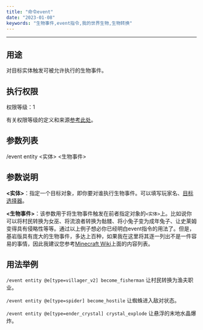 ```yaml
---
title: "命令event"
date: "2023-01-08"
keywords: "生物事件,event指令,我的世界生物,生物转换"
---
```


---

## 用途

对目标实体触发可被允许执行的生物事件。

## 执行权限

权限等级：1

有关权限等级的定义和来源[参考此处](/commands/权限等级 "参考此处")。

## 参数列表

/event entity <实体> <生物事件>

## 参数说明

**<实体>**：指定一个目标对象，即你要对谁执行生物事件。可以填写玩家名、[目标选择器](/commands/目标选择器 "目标选择器")。

**<生物事件>**：该参数用于将生物事件触发在前者指定对象的`<实体>`上。比如说你可以将村民转换为女巫、将流浪者转换为骷髅、将小兔子变为成年兔子、让史莱姆变得具有侵略性等等。通过以上例子想必你已经明白event指令的用法了。但是，基岩版具有庞大的生物事件，多达上百种，如果我在这里将其逐一列出不是一件容易的事情，因此我建议您参考[Minecraft Wiki]([/commands/目标选择器](https://minecraft.fandom.com/zh/wiki/%E7%94%9F%E6%88%90%E4%BA%8B%E4%BB%B6) "Minecraft Wiki")上面的内容列表。

## 用法举例

`/event entity @e[type=villager_v2] become_fisherman`  让村民转换为渔夫职业。

`/event entity @e[type=spider] become_hostile`  让蜘蛛进入敌对状态。

`/event entity @e[type=ender_crystal] crystal_explode`  让悬浮的末地水晶爆炸。
